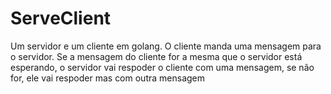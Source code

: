 # ServeClient
 Um servidor e um cliente em golang. O cliente manda uma mensagem para o servidor. Se a mensagem do cliente for a mesma que o servidor está esperando, o  servidor vai respoder o cliente com uma mensagem, se não for, ele vai respoder mas com outra mensagem 
